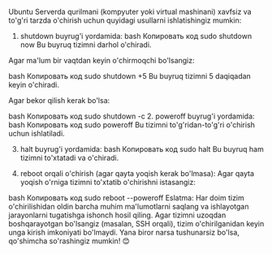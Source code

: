 
Ubuntu Serverda qurilmani (kompyuter yoki virtual mashinani) xavfsiz va to'g'ri tarzda o'chirish uchun quyidagi usullarni ishlatishingiz mumkin:

1. shutdown buyrug'i yordamida:
bash
Копировать код
sudo shutdown now
Bu buyruq tizimni darhol o'chiradi.

Agar ma'lum bir vaqtdan keyin o'chirmoqchi bo'lsangiz:

bash
Копировать код
sudo shutdown +5
Bu buyruq tizimni 5 daqiqadan keyin o'chiradi.

Agar bekor qilish kerak bo'lsa:

bash
Копировать код
sudo shutdown -c
2. poweroff buyrug'i yordamida:
bash
Копировать код
sudo poweroff
Bu tizimni to'g'ridan-to'g'ri o'chirish uchun ishlatiladi.

3. halt buyrug'i yordamida:
bash
Копировать код
sudo halt
Bu buyruq ham tizimni to'xtatadi va o'chiradi.

4. reboot orqali o'chirish (agar qayta yoqish kerak bo'lmasa):
Agar qayta yoqish o'rniga tizimni to'xtatib o'chirishni istasangiz:

bash
Копировать код
sudo reboot --poweroff
Eslatma:
Har doim tizim o'chirilishidan oldin barcha muhim ma'lumotlarni saqlang va ishlayotgan jarayonlarni tugatishga ishonch hosil qiling.
Agar tizimni uzoqdan boshqarayotgan bo'lsangiz (masalan, SSH orqali), tizim o'chirilganidan keyin unga kirish imkoniyati bo'lmaydi.
Yana biror narsa tushunarsiz bo'lsa, qo'shimcha so'rashingiz mumkin! 😊
